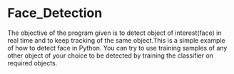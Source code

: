 # Face_Detection


The objective of the program given is to detect object of interest(face) in real time and to keep tracking of the same object.This is a simple example of how to detect face in Python. You can try to use training samples of any other object of your choice to be detected by training the classifier on required objects.
